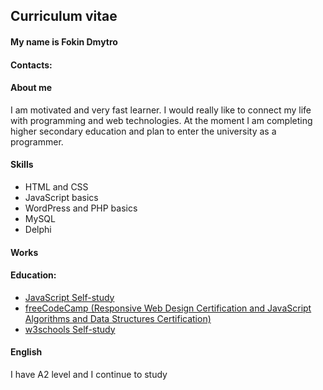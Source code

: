 Curriculum vitae
-------------
#### My name is Fokin Dmytro

#### Contacts:





#### About me
I am motivated and very fast learner. I would really like to connect my life with programming and web technologies. At the moment I am completing higher secondary education and plan to enter the university as a programmer.
#### Skills
* HTML and CSS
* JavaScript basics
* WordPress and PHP basics
* MySQL
* Delphi


#### Works

#### Education:

* [JavaScript Self-study](https://learn.javascript.ru)
* [freeCodeCamp (Responsive Web Design Certification and JavaScript Algorithms and Data Structures Certification)](https://www.freecodecamp.org/learn/)
* [w3schools Self-study](https://www.w3schools.com)

#### English

I have A2 level and I continue to study
